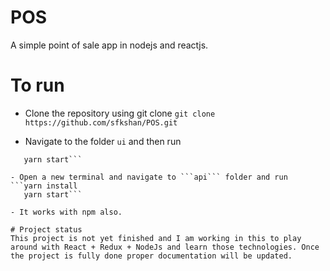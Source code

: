 # POS
A simple point of sale app in nodejs and reactjs.

# To run

- Clone the repository using git clone
  ```git clone https://github.com/sfkshan/POS.git```

- Navigate to the folder ```ui``` and then run
```yarn install
   yarn start```

- Open a new terminal and navigate to ```api``` folder and run
```yarn install
   yarn start```
   
- It works with npm also.

# Project status
This project is not yet finished and I am working in this to play around with React + Redux + NodeJs and learn those technologies. Once the project is fully done proper documentation will be updated.
